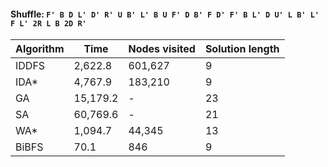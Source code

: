 #### Shuffle: `F' B D L' D' R' U B' L' B U F' D B' F D' F' B L' D U' L B' L' F L' 2R L B 2D R'`
| Algorithm | Time | Nodes visited | Solution length |
| ----- | ----- | ----- | ----- |
| IDDFS | 2,622.8 | 601,627 | 9 |
| IDA* | 4,767.9 | 183,210 | 9 |
| GA | 15,179.2 | - | 23 |
| SA | 60,769.6 | - | 21 |
| WA* | 1,094.7 | 44,345 | 13 |
| BiBFS | 70.1 | 846 | 9 |